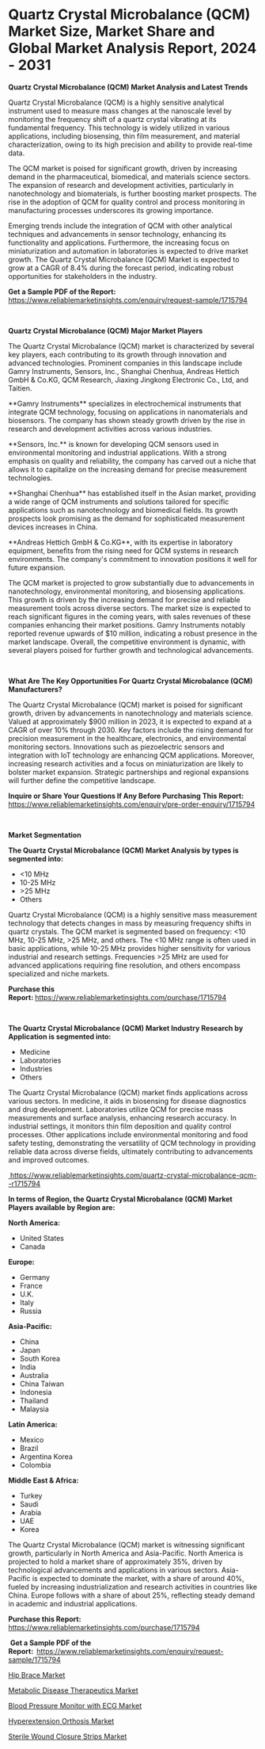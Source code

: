 <p><h1>Quartz Crystal Microbalance (QCM) Market Size, Market Share and Global Market Analysis Report, 2024 - 2031</h1></p><p><strong>Quartz Crystal Microbalance (QCM) Market Analysis and Latest Trends</strong></p>
<p><p>Quartz Crystal Microbalance (QCM) is a highly sensitive analytical instrument used to measure mass changes at the nanoscale level by monitoring the frequency shift of a quartz crystal vibrating at its fundamental frequency. This technology is widely utilized in various applications, including biosensing, thin film measurement, and material characterization, owing to its high precision and ability to provide real-time data.</p><p>The QCM market is poised for significant growth, driven by increasing demand in the pharmaceutical, biomedical, and materials science sectors. The expansion of research and development activities, particularly in nanotechnology and biomaterials, is further boosting market prospects. The rise in the adoption of QCM for quality control and process monitoring in manufacturing processes underscores its growing importance.</p><p>Emerging trends include the integration of QCM with other analytical techniques and advancements in sensor technology, enhancing its functionality and applications. Furthermore, the increasing focus on miniaturization and automation in laboratories is expected to drive market growth. The Quartz Crystal Microbalance (QCM) Market is expected to grow at a CAGR of 8.4% during the forecast period, indicating robust opportunities for stakeholders in the industry.</p></p>
<p><strong>Get a Sample PDF of the Report:&nbsp;</strong> <a href="https://www.reliablemarketinsights.com/enquiry/request-sample/1715794?utm_campaign=1589&utm_medium=2&utm_source=Github&utm_content=ia&utm_term=23102024&utm_id=quartz-crystal-microbalance-qcm">https://www.reliablemarketinsights.com/enquiry/request-sample/1715794</a></p>
<p>&nbsp;</p>
<p><strong>Quartz Crystal Microbalance (QCM) Major Market Players</strong></p>
<p><p>The Quartz Crystal Microbalance (QCM) market is characterized by several key players, each contributing to its growth through innovation and advanced technologies. Prominent companies in this landscape include Gamry Instruments, Sensors, Inc., Shanghai Chenhua, Andreas Hettich GmbH & Co.KG, QCM Research, Jiaxing Jingkong Electronic Co., Ltd, and Taitien.</p><p>**Gamry Instruments** specializes in electrochemical instruments that integrate QCM technology, focusing on applications in nanomaterials and biosensors. The company has shown steady growth driven by the rise in research and development activities across various industries.</p><p>**Sensors, Inc.** is known for developing QCM sensors used in environmental monitoring and industrial applications. With a strong emphasis on quality and reliability, the company has carved out a niche that allows it to capitalize on the increasing demand for precise measurement technologies.</p><p>**Shanghai Chenhua** has established itself in the Asian market, providing a wide range of QCM instruments and solutions tailored for specific applications such as nanotechnology and biomedical fields. Its growth prospects look promising as the demand for sophisticated measurement devices increases in China.</p><p>**Andreas Hettich GmbH & Co.KG**, with its expertise in laboratory equipment, benefits from the rising need for QCM systems in research environments. The company's commitment to innovation positions it well for future expansion.</p><p>The QCM market is projected to grow substantially due to advancements in nanotechnology, environmental monitoring, and biosensing applications. This growth is driven by the increasing demand for precise and reliable measurement tools across diverse sectors. The market size is expected to reach significant figures in the coming years, with sales revenues of these companies enhancing their market positions. Gamry Instruments notably reported revenue upwards of $10 million, indicating a robust presence in the market landscape. Overall, the competitive environment is dynamic, with several players poised for further growth and technological advancements.</p></p>
<p>&nbsp;</p>
<p><strong>What Are The Key Opportunities For Quartz Crystal Microbalance (QCM) Manufacturers?</strong></p>
<p><p>The Quartz Crystal Microbalance (QCM) market is poised for significant growth, driven by advancements in nanotechnology and materials science. Valued at approximately $900 million in 2023, it is expected to expand at a CAGR of over 10% through 2030. Key factors include the rising demand for precision measurement in the healthcare, electronics, and environmental monitoring sectors. Innovations such as piezoelectric sensors and integration with IoT technology are enhancing QCM applications. Moreover, increasing research activities and a focus on miniaturization are likely to bolster market expansion. Strategic partnerships and regional expansions will further define the competitive landscape.</p></p>
<p><strong>Inquire or Share Your Questions If Any Before Purchasing This Report:</strong> <a href="https://www.reliablemarketinsights.com/enquiry/pre-order-enquiry/1715794?utm_campaign=1589&utm_medium=2&utm_source=Github&utm_content=ia&utm_term=23102024&utm_id=quartz-crystal-microbalance-qcm">https://www.reliablemarketinsights.com/enquiry/pre-order-enquiry/1715794</a></p>
<p>&nbsp;</p>
<p><strong>Market Segmentation</strong></p>
<p><strong>The Quartz Crystal Microbalance (QCM) Market Analysis by types is segmented into:</strong></p>
<p><ul><li><10 MHz</li><li>10-25 MHz</li><li>>25 MHz</li><li>Others</li></ul></p>
<p><p>Quartz Crystal Microbalance (QCM) is a highly sensitive mass measurement technology that detects changes in mass by measuring frequency shifts in quartz crystals. The QCM market is segmented based on frequency: <10 MHz, 10-25 MHz, >25 MHz, and others. The <10 MHz range is often used in basic applications, while 10-25 MHz provides higher sensitivity for various industrial and research settings. Frequencies >25 MHz are used for advanced applications requiring fine resolution, and others encompass specialized and niche markets.</p></p>
<p><strong>Purchase this Report:&nbsp;</strong><a href="https://www.reliablemarketinsights.com/purchase/1715794?utm_campaign=1589&utm_medium=2&utm_source=Github&utm_content=ia&utm_term=23102024&utm_id=quartz-crystal-microbalance-qcm">https://www.reliablemarketinsights.com/purchase/1715794</a></p>
<p>&nbsp;</p>
<p><strong>The Quartz Crystal Microbalance (QCM) Market Industry Research by Application is segmented into:</strong></p>
<p><ul><li>Medicine</li><li>Laboratories</li><li>Industries</li><li>Others</li></ul></p>
<p><p>The Quartz Crystal Microbalance (QCM) market finds applications across various sectors. In medicine, it aids in biosensing for disease diagnostics and drug development. Laboratories utilize QCM for precise mass measurements and surface analysis, enhancing research accuracy. In industrial settings, it monitors thin film deposition and quality control processes. Other applications include environmental monitoring and food safety testing, demonstrating the versatility of QCM technology in providing reliable data across diverse fields, ultimately contributing to advancements and improved outcomes.</p></p>
<p><a href="https://www.reliablemarketinsights.com/quartz-crystal-microbalance-qcm--r1715794?utm_campaign=1589&utm_medium=2&utm_source=Github&utm_content=ia&utm_term=23102024&utm_id=quartz-crystal-microbalance-qcm">&nbsp;https://www.reliablemarketinsights.com/quartz-crystal-microbalance-qcm--r1715794</a></p>
<p><strong>In terms of Region, the Quartz Crystal Microbalance (QCM) Market Players available by Region are:</strong></p>
<p>
    <p> <strong> North America: </strong>
        <ul>
            <li>United States</li>
            <li>Canada</li>
        </ul>
        </p> 
    <p> <strong> Europe: </strong>
        <ul>
            <li>Germany</li>
            <li>France</li>
            <li>U.K.</li>
            <li>Italy</li>
            <li>Russia</li>
        </ul>
        </p> 
    <p> <strong> Asia-Pacific: </strong>
        <ul>
            <li>China</li>
            <li>Japan</li>
            <li>South Korea</li>
            <li>India</li>
            <li>Australia</li>
            <li>China Taiwan</li>
            <li>Indonesia</li>
            <li>Thailand</li>
            <li>Malaysia</li>
        </ul>
        </p> 
    <p> <strong> Latin America: </strong>
        <ul>
            <li>Mexico</li>
            <li>Brazil</li>
            <li>Argentina Korea</li>
            <li>Colombia</li>
        </ul>
        </p> 
    <p> <strong> Middle East & Africa: </strong>
        <ul>
            <li>Turkey</li>
            <li>Saudi</li>
            <li>Arabia</li>
            <li>UAE</li>
            <li>Korea</li>
        </ul>
    </p>
    </p>
<p><p>The Quartz Crystal Microbalance (QCM) market is witnessing significant growth, particularly in North America and Asia-Pacific. North America is projected to hold a market share of approximately 35%, driven by technological advancements and applications in various sectors. Asia-Pacific is expected to dominate the market, with a share of around 40%, fueled by increasing industrialization and research activities in countries like China. Europe follows with a share of about 25%, reflecting steady demand in academic and industrial applications.</p></p>
<p><strong>Purchase this Report: </strong><a href="https://www.reliablemarketinsights.com/purchase/1715794?utm_campaign=1589&utm_medium=2&utm_source=Github&utm_content=ia&utm_term=23102024&utm_id=quartz-crystal-microbalance-qcm">https://www.reliablemarketinsights.com/purchase/1715794</a></p>
<p>&nbsp;<strong>Get a Sample PDF of the Report:&nbsp;&nbsp;</strong><a href="https://www.reliablemarketinsights.com/enquiry/request-sample/1715794?utm_campaign=1589&utm_medium=2&utm_source=Github&utm_content=ia&utm_term=23102024&utm_id=quartz-crystal-microbalance-qcm">https://www.reliablemarketinsights.com/enquiry/request-sample/1715794</a></p>
<p><strong></strong></p>
<p><p><a href="https://www.linkedin.com/pulse/unlocking-growth-potential-strategic-analysis-hip-brace-market-klmxe?utm_campaign=1589&utm_medium=2&utm_source=Github&utm_content=ia&utm_term=23102024&utm_id=quartz-crystal-microbalance-qcm">Hip Brace Market</a></p><p><a href="https://www.linkedin.com/pulse/global-metabolic-disease-therapeutics-market-trends-forecasts-tda9e?utm_campaign=1589&utm_medium=2&utm_source=Github&utm_content=ia&utm_term=23102024&utm_id=quartz-crystal-microbalance-qcm">Metabolic Disease Therapeutics Market</a></p><p><a href="https://www.linkedin.com/pulse/blood-pressure-monitor-ecg-market-share-size-trends-industry-9oeme?utm_campaign=1589&utm_medium=2&utm_source=Github&utm_content=ia&utm_term=23102024&utm_id=quartz-crystal-microbalance-qcm">Blood Pressure Monitor with ECG Market</a></p><p><a href="https://www.linkedin.com/pulse/global-hyperextension-orthosis-market-trends-forecasts-strategic-bbene?utm_campaign=1589&utm_medium=2&utm_source=Github&utm_content=ia&utm_term=23102024&utm_id=quartz-crystal-microbalance-qcm">Hyperextension Orthosis Market</a></p><p><a href="https://www.linkedin.com/pulse/sterile-wound-closure-strips-market-global-regional-k8rce?utm_campaign=1589&utm_medium=2&utm_source=Github&utm_content=ia&utm_term=23102024&utm_id=quartz-crystal-microbalance-qcm">Sterile Wound Closure Strips Market</a></p></p>